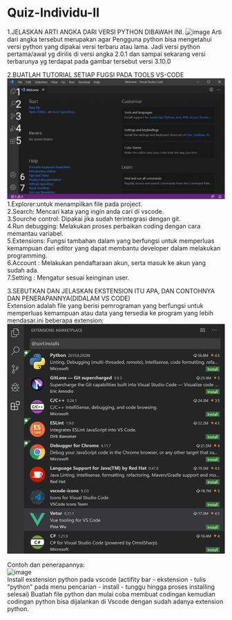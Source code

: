# Quiz-Individu-II
1.JELASKAN ARTI ANGKA DARI VERSI PYTHON DIBAWAH INI.
  ![image](https://user-images.githubusercontent.com/92988781/138536446-f99ed3e5-b014-4b21-ad96-d915bbbb5c8e.png)
  Arti dari angka tersebut merupakan agar Pengguna python bisa mengetahui versi python yang dipakai versi terbaru atau lama. Jadi versi python pertama/awal yg dirilis di versi angka 2.0.1 dan sampai sekarang versi terbarunya yg terdapat pada gambar tersebut versi 3.10.0

2.BUATLAH TUTORIAL SETIAP FUGSI PADA TOOLS VS-CODE\
  ![image](https://raw.githubusercontent.com/IsmedQalyubi/Quiz-Individu-II/main/IMG_20211024_121234.png) 
  1.Explorer:untuk menampilkan file pada project.\
  2.Search: Mencari kata yang ingin anda cari di vscode. \
  3.Sourche control: Dipakai jika sudah terintegrasi dengan git. \
  4.Run debugging: Melakukan proses perbaikan coding dengan cara memantau variabel. \
  5.Extensions: Fungsi tambahan dalam yang berfungsi untuk memperluas kemampuan dari editor yang dapat membantu developer dalam melakukan programming. \
  6.Account   : Melakukan pendaftaraan akun, serta masuk ke akun yang sudah ada. \
  7.Setting   : Mengatur sesuai keinginan user. 
  
3.SEBUTKAN DAN JELASKAN EKSTENSION ITU APA, DAN CONTOHNYA DAN PENERAPANNYA(DIDALAM VS CODE)\
  Extension adalah file yang berisi pemrograman yang berfungsi untuk memperluas kemampuan atau data yang tersedia ke program yang lebih mendasar.ini beberapa extension:\
  ![image](https://github.com/IsmedQalyubi/Quiz-Individu-II/blob/main/IMG_20211024_130259.png) 
  
  Contoh dan penerapannya:\
  ![image](https://1.bp.blogspot.com/-76EWW0GayQk/XuAVm57kJgI/AAAAAAAAQgs/SQtc-HLLS_EyeFX-sZMpAPArBZUCNPElwCK4BGAsYHg/s1024/1-min.png) \
  Install exstension python pada vscode (actifity bar - ekstension - tulis "python" pada menu pencarian - install - tunggu hingga proses installing selesai)
  Buatlah file python dan mulai coba membuat codingan kemudian codingan python bisa dijalankan di Vscode dengan sudah adanya extension python. 
  

